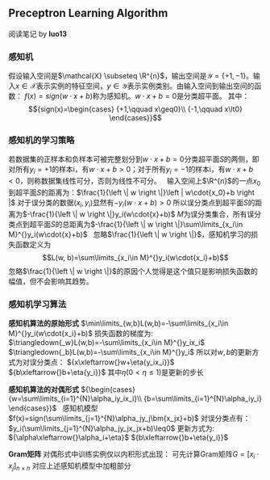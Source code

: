 ## Preceptron Learning Algorithm
阅读笔记 by **luo13**

### 感知机
假设输入空间是$\mathcal{X} \subseteq \R^{n}$，输出空间是${\mathcal{Y}=\{+1,-1\}}$。输入$x \in \mathcal{X}$表示实例的特征空间，$y \in \mathcal{Y}$表示实例类别。由输入空间到输出空间的函数：
${f(x)=sign(w\cdot{x}+b)}$称为感知机。$w\cdot{x}+b=0$是分类超平面。
其中：
$${sign(x)=\begin{cases}
{+1,\qquad x\geq0}\\
{-1,\qquad x\lt0}
\end{cases}}$$

### 感知机的学习策略
若数据集的正样本和负样本可被完整划分到$w\cdot{x}+b=0$分类超平面$S$的两侧，即对所有${y_i=+1}$的样本i，有$w\cdot{x}+b\gt0$；对于所有${y_i=-1}$的样本i，有$w\cdot{x}+b\lt0$，则称数据集线性可分，否则为线性不可分。
&nbsp;
输入空间上$\R^{n}$的一点${x_0}$到超平面$S$的距离为：$\frac{1}{\left \| w \right \|}\left | w\cdot{x_0}+b \right |$
对于误分类的数据$(x_i,y_i)$显然有$-y_i(w\cdot{x}+b)\gt0$
所以误分类点到超平面$S$的距离为$-\frac{1}{\left \| w \right \|}y_i(w\cdot{x}+b)$
${M}$为误分类集合，所有误分类点到超平面$S$的总距离为$-\frac{1}{\left \| w \right \|}\sum\limits_{x_i\in M}^{}y_i(w\cdot{x}+b)$
&nbsp;
忽略$\frac{1}{\left \| w \right \|}$，感知机学习的损失函数定义为
$$L(w, b)=\sum\limits_{x_i\in M}^{}y_i(w\cdot{x_i}+b)$$
忽略$\frac{1}{\left \| w \right \|}$的原因个人觉得是这个值只是影响损失函数的幅值，但不会影响其趋势。

### 感知机学习算法

**感知机算法的原始形式**
$\min\limits_{w,b}L(w,b)=-\sum\limits_{x_i\in M}^{}y_i(w\cdot{x_i}+b)$
损失函数的梯度为:  
$\triangledown{_w}L(w,b)=-\sum\limits_{x_i\in M}^{}y_ix_i$
$\triangledown{_b}L(w,b)=-\sum\limits_{x_i\in M}^{}y_i$
所以对${w,b}$的更新方式为对误分类点：
${x\xleftarrow{}w+\eta{y_ix_i}}$
${b\xleftarrow{}b+\eta{y_i}}$
其中${\eta{(0\lt\eta\leq1)}}$是更新的步长

**感知机算法的对偶形式**
${\begin{cases}
{w=\sum\limits_{i=1}^{N}\alpha_iy_ix_i}\\
{b=\sum\limits_{i=1}^{N}\alpha_iy_i}
\end{cases}}$
&nbsp;
感知机模型$f(x)=sign(\sum\limits_{j=1}^{N}\alpha_jy_j\bm{x_jx}+b)$
对误分类点有：$y_i(\sum\limits_{j=1}^{N}\alpha_jy_jx_jx+b)\leq0$
更新方式为:
${\alpha\xleftarrow{}\alpha_i+\eta}$
${b\xleftarrow{}b+\eta{y_i}}$

**Gram矩阵**
对偶形式中训练实例仅以内积形式出现：
可先计算Gram矩阵${G=[x_i\cdot{x_j}]_{n\times n}}$
对应上述感知机模型中加粗部分
